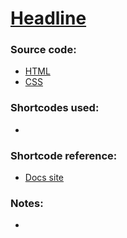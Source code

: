 # [Headline]()


### Source code:
- [HTML](post-body.html)
- [CSS](custom-css.css)

### Shortcodes used:
- 

### Shortcode reference:
- [Docs site](https://docs.motherjones.com/2019/06/27/shortcodes/)

### Notes:
- 